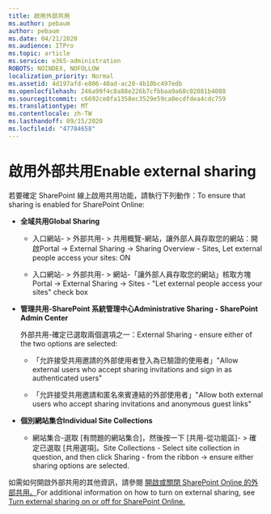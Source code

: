 ```yaml
---
title: 啟用外部共用
ms.author: pebaum
author: pebaum
ms.date: 04/21/2020
ms.audience: ITPro
ms.topic: article
ms.service: o365-administration
ROBOTS: NOINDEX, NOFOLLOW
localization_priority: Normal
ms.assetid: 4d197afd-e806-40ad-ac20-4b10bc497edb
ms.openlocfilehash: 246a99f4c8a88e226b7cfbbaa9a68c02081b4088
ms.sourcegitcommit: c6692ce0fa1358ec3529e59ca0ecdfdea4cdc759
ms.translationtype: MT
ms.contentlocale: zh-TW
ms.lasthandoff: 09/15/2020
ms.locfileid: "47784658"
---
```

# <a name="enable-external-sharing"></a><span data-ttu-id="73744-102">啟用外部共用</span><span class="sxs-lookup"><span data-stu-id="73744-102">Enable external sharing</span></span>

 <span data-ttu-id="73744-103">若要確定 SharePoint 線上啟用共用功能，請執行下列動作：</span><span class="sxs-lookup"><span data-stu-id="73744-103">To ensure that sharing is enabled for SharePoint Online:</span></span>
  
- <span data-ttu-id="73744-104">**全域共用**</span><span class="sxs-lookup"><span data-stu-id="73744-104">**Global Sharing**</span></span>
    
  - <span data-ttu-id="73744-105">入口網站- \> 外部共用- \> 共用概覽-網站，讓外部人員存取您的網站：開啟</span><span class="sxs-lookup"><span data-stu-id="73744-105">Portal -\> External Sharing -\> Sharing Overview - Sites, Let external people access your sites: ON</span></span>
    
  - <span data-ttu-id="73744-106">入口網站- \> 外部共用- \> 網站-「讓外部人員存取您的網站」核取方塊</span><span class="sxs-lookup"><span data-stu-id="73744-106">Portal -\> External Sharing -\> Sites - "Let external people access your sites" check box</span></span>
    
- <span data-ttu-id="73744-107">**管理共用-SharePoint 系統管理中心**</span><span class="sxs-lookup"><span data-stu-id="73744-107">**Administrative Sharing - SharePoint Admin Center**</span></span>
    
    <span data-ttu-id="73744-108">外部共用-確定已選取兩個選項之一：</span><span class="sxs-lookup"><span data-stu-id="73744-108">External Sharing - ensure either of the two options are selected:</span></span>
    
  - <span data-ttu-id="73744-109">「允許接受共用邀請的外部使用者登入為已驗證的使用者」</span><span class="sxs-lookup"><span data-stu-id="73744-109">"Allow external users who accept sharing invitations and sign in as authenticated users"</span></span>
    
  - <span data-ttu-id="73744-110">「允許接受共用邀請和匿名來賓連結的外部使用者」</span><span class="sxs-lookup"><span data-stu-id="73744-110">"Allow both external users who accept sharing invitations and anonymous guest links"</span></span>
    
- <span data-ttu-id="73744-111">**個別網站集合**</span><span class="sxs-lookup"><span data-stu-id="73744-111">**Individual Site Collections**</span></span>
    
  - <span data-ttu-id="73744-112">網站集合-選取 [有問題的網站集合]，然後按一下 [共用-從功能區]- \> 確定已選取 [共用選項]。</span><span class="sxs-lookup"><span data-stu-id="73744-112">Site Collections - Select site collection in question, and then click Sharing - from the ribbon -\> ensure either sharing options are selected.</span></span>
    
<span data-ttu-id="73744-113">如需如何開啟外部共用的其他資訊，請參閱 [開啟或關閉 SharePoint Online 的外部共用。](https://go.microsoft.com/fwlink/?linkid=2047681&amp;clcid=0x409)</span><span class="sxs-lookup"><span data-stu-id="73744-113">For additional information on how to turn on external sharing, see [Turn external sharing on or off for SharePoint Online.](https://go.microsoft.com/fwlink/?linkid=2047681&amp;clcid=0x409)</span></span>
  

